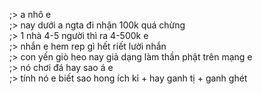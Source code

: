 ;> a nhô e<br>
;> nay dưới a ngta đi nhận 100k quá chừng<br>
;> 1 nhà 4-5 người thì ra 4-500k e<br>
;> nhắn e hem rep gì hết riết lười nhắn<br>
;> con yến giò heo nay giả dạng làm thần phật trên mạng e<br>
;> nó chơi đá hay sao á e<br>
;> tính nó e biết sao hong ích kỉ + hay ganh tị + ganh ghét
